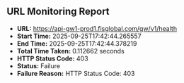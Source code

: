 ## URL Monitoring Report

- **URL:** https://api-gw1-prod1.fisglobal.com/gw/v1/health
- **Start Time:** 2025-09-25T17:42:44.265557
- **End Time:** 2025-09-25T17:42:44.378219
- **Total Time Taken:** 0.112662 seconds
- **HTTP Status Code:** 403
- **Status:** Failure
- **Failure Reason:** HTTP Status Code: 403
